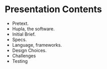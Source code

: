 # Presentation Contents
* Pretext.
* Hupla, the software.
* Initial Brief.
* Specs.
* Language, frameworks.
* Design Choices.
* Challenges
* Testing